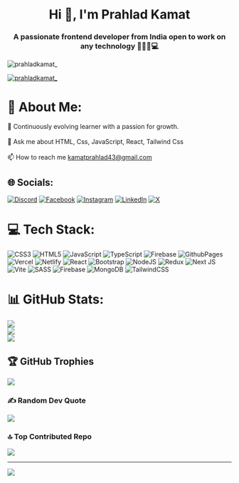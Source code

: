<h1 align="center">Hi 👋, I'm Prahlad Kamat</h1>
<h3 align="center">A passionate frontend developer from India open to work on any technology 🧑🏻‍💻💻</h3>
<img src"https://www.google.com/url?sa=i&url=https%3A%2F%2Fwifflegif.com%2Ftags%2F93-animated-gifs%3Fpage%3D164&psig=AOvVaw1k9M0TU_mHrauLT4Gk0yRe&ust=1715845616727000&source=images&cd=vfe&opi=89978449&ved=0CBEQjRxqFwoTCKDfzZGVj4YDFQAAAAAdAAAAABAp" alt="prahladkamat_" /></a>



<p align="left"> <a href="https://twitter.com/prahladkamat_" target="blank"><img src="https://img.shields.io/twitter/follow/prahladkamat_?logo=twitter&style=for-the-badge" alt="prahladkamat_" /></a> </p>

# 💫 About Me:
🌱 Continuously evolving learner with a passion for growth.<br><br>💬 Ask me about HTML, Css, JavaScript, React, Tailwind Css<br><br>📫 How to reach me kamatprahlad43@gmail.com


## 🌐 Socials:
[![Discord](https://img.shields.io/badge/Discord-%237289DA.svg?logo=discord&logoColor=white)](https://discord.gg/https://discord.com/invite/k2GUjb8g) [![Facebook](https://img.shields.io/badge/Facebook-%231877F2.svg?logo=Facebook&logoColor=white)](https://facebook.com/https://fb.com/https://www.facebook.com/share/kkvmbw1nerrzajwj/?mibextid=qi2omg) [![Instagram](https://img.shields.io/badge/Instagram-%23E4405F.svg?logo=Instagram&logoColor=white)](https://instagram.com/prahladkamat_) [![LinkedIn](https://img.shields.io/badge/LinkedIn-%230077B5.svg?logo=linkedin&logoColor=white)](https://linkedin.com/in/prahlad-kamat-938652287/) [![X](https://img.shields.io/badge/X-black.svg?logo=X&logoColor=white)](https://x.com/prahladkamat_) 

# 💻 Tech Stack:
![CSS3](https://img.shields.io/badge/css3-%231572B6.svg?style=for-the-badge&logo=css3&logoColor=white) ![HTML5](https://img.shields.io/badge/html5-%23E34F26.svg?style=for-the-badge&logo=html5&logoColor=white) ![JavaScript](https://img.shields.io/badge/javascript-%23323330.svg?style=for-the-badge&logo=javascript&logoColor=%23F7DF1E) ![TypeScript](https://img.shields.io/badge/typescript-%23007ACC.svg?style=for-the-badge&logo=typescript&logoColor=white) ![Firebase](https://img.shields.io/badge/firebase-%23039BE5.svg?style=for-the-badge&logo=firebase) ![GithubPages](https://img.shields.io/badge/github%20pages-121013?style=for-the-badge&logo=github&logoColor=white) ![Vercel](https://img.shields.io/badge/vercel-%23000000.svg?style=for-the-badge&logo=vercel&logoColor=white) ![Netlify](https://img.shields.io/badge/netlify-%23000000.svg?style=for-the-badge&logo=netlify&logoColor=#00C7B7) ![React](https://img.shields.io/badge/react-%2320232a.svg?style=for-the-badge&logo=react&logoColor=%2361DAFB) ![Bootstrap](https://img.shields.io/badge/bootstrap-%238511FA.svg?style=for-the-badge&logo=bootstrap&logoColor=white) ![NodeJS](https://img.shields.io/badge/node.js-6DA55F?style=for-the-badge&logo=node.js&logoColor=white) ![Redux](https://img.shields.io/badge/redux-%23593d88.svg?style=for-the-badge&logo=redux&logoColor=white) ![Next JS](https://img.shields.io/badge/Next-black?style=for-the-badge&logo=next.js&logoColor=white) ![Vite](https://img.shields.io/badge/vite-%23646CFF.svg?style=for-the-badge&logo=vite&logoColor=white) ![SASS](https://img.shields.io/badge/SASS-hotpink.svg?style=for-the-badge&logo=SASS&logoColor=white) ![Firebase](https://img.shields.io/badge/Firebase-039BE5?style=for-the-badge&logo=Firebase&logoColor=white) ![MongoDB](https://img.shields.io/badge/MongoDB-%234ea94b.svg?style=for-the-badge&logo=mongodb&logoColor=white) ![TailwindCSS](https://img.shields.io/badge/tailwindcss-%2338B2AC.svg?style=for-the-badge&logo=tailwind-css&logoColor=white)
# 📊 GitHub Stats:
![](https://github-readme-stats.vercel.app/api?username=kaMatPrahlad&theme=nightowl&hide_border=false&include_all_commits=true&count_private=true)<br/>
![](https://github-readme-streak-stats.herokuapp.com/?user=kaMatPrahlad&theme=nightowl&hide_border=false)<br/>
![](https://github-readme-stats.vercel.app/api/top-langs/?username=kaMatPrahlad&theme=nightowl&hide_border=false&include_all_commits=true&count_private=true&layout=compact)

## 🏆 GitHub Trophies
![](https://github-profile-trophy.vercel.app/?username=kaMatPrahlad&theme=radical&no-frame=false&no-bg=false&margin-w=4)

### ✍️ Random Dev Quote
![](https://quotes-github-readme.vercel.app/api?type=horizontal&theme=tokyonight)

### 🔝 Top Contributed Repo
![](https://github-contributor-stats.vercel.app/api?username=kaMatPrahlad&limit=5&theme=tokyonight&combine_all_yearly_contributions=true)

---
[![](https://visitcount.itsvg.in/api?id=kaMatPrahlad&icon=0&color=1)](https://visitcount.itsvg.in)

<!-- Proudly created with GPRM ( https://gprm.itsvg.in ) -->
